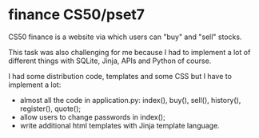 # finance CS50/pset7

CS50 finance is a website via which users can "buy" and "sell" stocks.

This task was also challenging for me because I had to implement 
a lot of different things with SQLite, Jinja, APIs and Python of course.

I had some distribution code, templates and some CSS but I have to implement a lot:

- almost all the code in application.py: index(), buy(), sell(), history(), register(), quote();
- allow users to change passwords in index();
- write additional html templates with Jinja template language.
